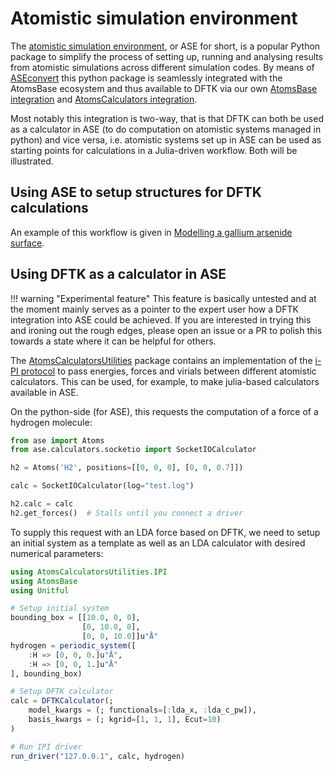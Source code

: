 # Atomistic simulation environment

The [atomistic simulation environment](https://wiki.fysik.dtu.dk/ase/index.html),
or ASE for short,
is a popular Python package to simplify the process of setting up,
running and analysing results from atomistic simulations across different simulation codes.
By means of [ASEconvert](https://github.com/mfherbst/ASEconvert.jl) this python package
is seamlessly integrated with the AtomsBase ecosystem and thus available to DFTK via
our own [AtomsBase integration](@ref) and [AtomsCalculators integration](@ref).

Most notably this integration is two-way, that is that DFTK can both be used as a
calculator in ASE (to do computation on atomistic systems managed in python) and vice
versa, i.e. atomistic systems set up in ASE can be used as starting points for
calculations in a Julia-driven workflow. Both will be illustrated.

## Using ASE to setup structures for DFTK calculations

An example of this workflow is given in [Modelling a gallium arsenide surface](@ref).

## Using DFTK as a calculator in ASE

!!! warning "Experimental feature"
    This feature is basically untested and at the moment mainly serves as a
    pointer to the expert user how a DFTK integration into ASE could be achieved.
    If you are interested in trying this and ironing out the rough edges,
    please open an issue or a PR to polish this towards a state where it can
    be helpful for others.

The [AtomsCalculatorsUtilities](https://github.com/JuliaMolSim/AtomsCalculatorsUtilities.jl)
package contains an implementation of the [i-PI protocol](https://github.com/i-pi/i-pi)
to pass energies, forces and virials between different atomistic calculators.
This can be used, for example, to make julia-based calculators available in ASE.

On the python-side (for ASE), this requests the computation of a force
of a hydrogen molecule:

```python
from ase import Atoms
from ase.calculators.socketio import SocketIOCalculator

h2 = Atoms('H2', positions=[[0, 0, 0], [0, 0, 0.7]])

calc = SocketIOCalculator(log="test.log")

h2.calc = calc
h2.get_forces()  # Stalls until you connect a driver
```

To supply this request with an LDA force based on DFTK,
we need to setup an initial system as a template
as well as an LDA calculator with desired numerical parameters:

```julia
using AtomsCalculatorsUtilities.IPI
using AtomsBase
using Unitful

# Setup initial system
bounding_box = [[10.0, 0, 0],
                [0, 10.0, 0],
                [0, 0, 10.0]]u"Å"
hydrogen = periodic_system([
    :H => [0, 0, 0.]u"Å",
    :H => [0, 0, 1.]u"Å"
], bounding_box)

# Setup DFTK calculator
calc = DFTKCalculator(;
    model_kwargs = (; functionals=[:lda_x, :lda_c_pw]),
    basis_kwargs = (; kgrid=[1, 1, 1], Ecut=10)
)

# Run IPI driver
run_driver("127.0.0.1", calc, hydrogen)
```
